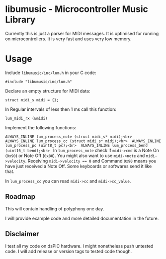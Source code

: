 # libumusic - Microcontroller Music Library

Currently this is just a parser for MIDI messages. It is optimised for running on microcontrollers.
It is very fast and uses very low memory.

# Usage

Include `libumusic/inc/lum.h` in your C code:

`#include "libumusic/inc/lum.h"`

Declare an empty structure for MIDI data:

`struct midi_s midi = {};`

In Regular intervals of less then 1 ms call this function:

`lum_midi_rx (&midi)`

Implement the following functions:

`
ALWAYS_INLINE lum_process_note (struct midi_s* midi);<br>
ALWAYS_INLINE lum_process_cc (struct midi_s* midi);<br> 
ALWAYS_INLINE lum_process_pc (uint8_t pc);<br> 
ALWAYS_INLINE lum_process_bend (uint16_t bend);<br> 
`
In `lum_process_note` check if `midi->cmd` is a Note On (`0x90`) or
Note Off (`0x80`). You might also want to use `midi->note` and `midi->velocity`.
Receiving `midi->velocity == 0` and Command `0x90` means you have just
received a Note Off. Some keyboards or softwares send it like that.

In `lum_process_cc` you can read `midi->cc` and `midi->cc_value`.

## Roadmap

This will contain handling of polyphony one day.

I will provide example code and more detailed documentation in the future.

## Disclaimer

I test all my code on dsPIC hardware. I might nonetheless push untested code.
I will add release or version tags to tested code though.
